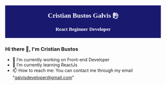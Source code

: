 
![Presentation](https://github.com/GalvisDeveloper/GalvisDeveloper/blob/main/Header.png?raw=true)

### Hi there 👋, I'm Cristian Bustos

- 🔭 I’m currently working on Front-end Developer
- 🌱 I’m currently learning ReactJs
- 📫 How to reach me: You can contact me through my email "galvisdeveloper@gmail.com"

